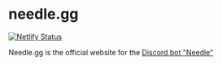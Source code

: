 # needle.gg
[![Netlify Status](https://api.netlify.com/api/v1/badges/8310d753-153c-4999-b7bf-7ec28165d91e/deploy-status)](https://app.netlify.com/sites/needle-bot/deploys)

Needle.gg is the official website for the [Discord bot "Needle"](https://github.com/MarcusOtter/discord-needle)
